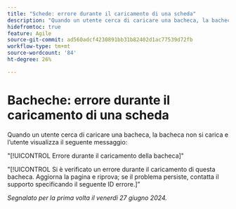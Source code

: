 ```yaml
---
title: "Schede: errore durante il caricamento di una scheda"
description: "Quando un utente cerca di caricare una bacheca, la bacheca non si carica e l’utente visualizza un messaggio di errore."
hidefromtoc: true
feature: Agile
source-git-commit: ad560adcf4230891bb31b82402d1ac77539d72fb
workflow-type: tm+mt
source-wordcount: '84'
ht-degree: 26%

---
```



# Bacheche: errore durante il caricamento di una scheda

Quando un utente cerca di caricare una bacheca, la bacheca non si carica e l’utente visualizza il seguente messaggio:

&quot;[!UICONTROL Errore durante il caricamento della bacheca]&quot;

&quot;[!UICONTROL Si è verificato un errore durante il caricamento di questa bacheca. Aggiorna la pagina e riprova; se il problema persiste, contatta il supporto specificando il seguente ID errore.]”

_Segnalato per la prima volta il venerdì 27 giugno 2024._
